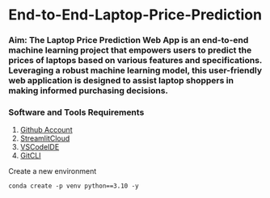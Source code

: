 # End-to-End-Laptop-Price-Prediction

### Aim: The Laptop Price Prediction Web App is an end-to-end machine learning project that empowers users to predict the prices of laptops based on various features and specifications. Leveraging a robust machine learning model, this user-friendly web application is designed to assist laptop shoppers in making informed purchasing decisions.

### Software and Tools Requirements

1. [Github Account](https://github.com)
2. [StreamlitCloud](https://streamlit.io/cloud)
3. [VSCodeIDE](https://code.visualstudio.com/)
4. [GitCLI](https://git-scm.com/downloads)

Create a new environment

```
conda create -p venv python==3.10 -y
```
